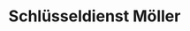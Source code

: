 ---
title: "Schlüsseldienst Möller"
url: /gelsenkirchen/schluesseldienst-moeller/
shop: Schlüsseldienst
---